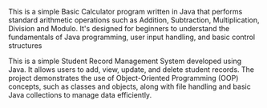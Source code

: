 This is a simple Basic Calculator program written in Java that performs standard arithmetic operations such as Addition, Subtraction, Multiplication, Division and Modulo.
It's designed for beginners to understand the fundamentals of Java programming, user input handling, and basic control structures

This is a simple Student Record Management System developed using Java. It allows users to add, view, update, and delete student records. 
The project demonstrates the use of Object-Oriented Programming (OOP) concepts, such as classes and objects, along with file handling and basic Java collections to manage data efficiently.


